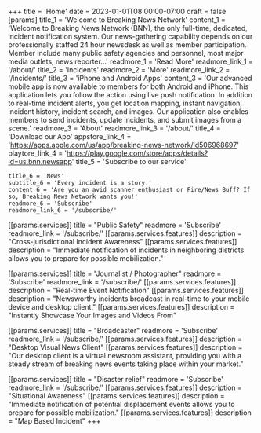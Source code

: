 +++
title = 'Home'
date = 2023-01-01T08:00:00-07:00
draft = false
[params]
    title_1 = 'Welcome to Breaking News Network'
    content_1 = 'Welcome to Breaking News Network (BNN), the only full-time, dedicated, incident notification system. Our news-gathering  capability depends on our professionally staffed 24 hour newsdesk as well as member participation. Member include many  public safety agencies and personnel, most major media outlets, news reporter...'
    readmore_1 = 'Read More'
    readmore_link_1 = '/about/'
    title_2 = 'Incidents'
    readmore_2 = 'More'
    readmore_link_2 = '/incidents/'
    title_3 = 'iPhone and Android Apps'
    content_3 = 'Our advanced mobile app is now available to members for both Android and iPhone. This application lets you follow the action using live push notification. In addition to real-time incident alerts, you get location mapping, instant navigation, incident history, incident search, and images. Our application also enables members to send incidents, update incidents, and submit images from a scene.'
    readmore_3 = 'About'
    readmore_link_3 = '/about/'
    title_4 = 'Download our App'
    appstore_link_4 = 'https://apps.apple.com/us/app/breaking-news-network/id506968697'
    playtore_link_4 = 'https://play.google.com/store/apps/details?id=us.bnn.newsapp'
    title_5 = 'Subscribe to our service'

    title_6 = 'News'
    subtitle_6 = 'Every incident is a story.'
    content_6 = 'Are you an avid scanner enthusiast or Fire/News Buff? If so, Breaking News Network wants you!'
    readmore_6 = 'Subscribe'
    readmore_link_6 = '/subscribe/'

[[params.services]]
title = "Public Safety"
readmore = 'Subscribe'
readmore_link = '/subscribe/'
[[params.services.features]]
description = "Cross-jurisdictional Incident Awareness"
[[params.services.features]]
description = "Immediate notification of incidents in neighboring districts allows you to prepare for possible mobilization."

[[params.services]]
title = "Journalist / Photographer"
readmore = 'Subscribe'
readmore_link = '/subscribe/'
[[params.services.features]]
description = "Real-time Event Notification"
[[params.services.features]]
description = "Newsworthy incidents broadcast in real-time to your mobile device and desktop client."
[[params.services.features]]
description = "Instantly Showcase Your Images and Videos From"

[[params.services]]
title = "Broadcaster"
readmore = 'Subscribe'
readmore_link = '/subscribe/'
[[params.services.features]]
description = "Desktop Visual News Client"
[[params.services.features]]
description = "Our desktop client is a virtual newsroom assistant, providing you with a steady stream of breaking news events taking place within your market."

[[params.services]]
title = "Disaster relief"
readmore = 'Subscribe'
readmore_link = '/subscribe/'
[[params.services.features]]
description = "Situational Awareness"
[[params.services.features]]
description = "Immediate notification of potential displacement events allows you to prepare for possible mobilization."
[[params.services.features]]
description = "Map Based Incident"
+++



